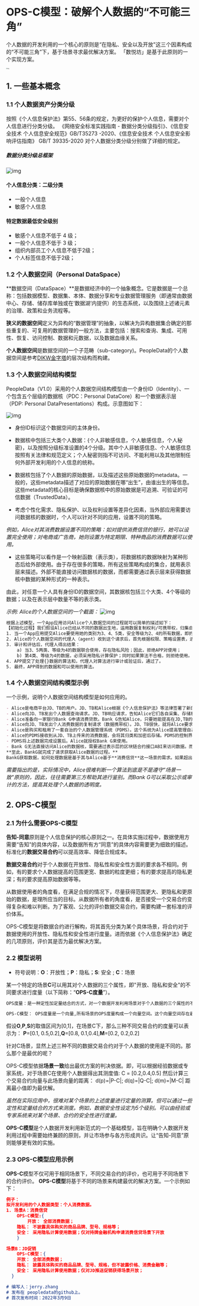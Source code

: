 # OPS-C模型：破解个人数据的“不可能三角”

个人数据的开发利用的一个核心的原则是“在隐私、安全以及开放"这三个因素构成的“不可能三角”下，基于场景寻求最优解决方案。
「数悦坊」是基于此原则的一个实现方案。

<img src="./不可能三角.png" alt="img" style="zoom:20%;" />


## 1. 一些基本概念

### 1.1 个人数据资产分类分级
按照《个人信息保护法》第55、56条的规定，为更好的保护个人信息，需要对个人信息进行分类分级。
《网络安全标准实践指南 - 数据分类分级指引》、《信息安全技术 个人信息安全规范》GB/T35273 -2020、《信息安全技术 个人信息安全影响评估指南》 GB/T 39335-2020 对个人数据分类分级分别做了详细的规定。

##### 数据分类分级总框架
![img](数据分类分级框架.png)


#### 个人信息分类：二级分类
- 一般个人信息
- 敏感个人信息

#### 特定数据最低安全级别
- 敏感个人信息不低于 4 级；
- 一般个人信息不低于 3 级；
- 组织内部员工个人信息不低于2级；
- 个人标签信息不低于2级；

### 1.2 个人数据空间（Personal DataSpace）
**数据空间（DataSpace）**是数据经济中的一个抽象概念。它是数据是一个总称：包括数据模型、数据集、本体、数据分享和专业数据管理服务（即通常由数据中心、存储、储存库单独或在‘数据湖’内提供）的生态系统，以及围绕上述诸元素的治理、政策和业务流程等。

**狭义的数据空间**定义为异构的“数据管理”的抽象，以解决为异构数据集合确定的那些重复的、可复用的数据管理的一般方法，主要包括：搜索和查询、集成、可用性、恢复、访问控制、数据和元数据，以及数据血缘关系。 

**个人数据空间**是数据空间的一个子范畴（sub-category)。PeopleData的个人数据空间是参考[DIKW金字塔](https://en.wikipedia.org/wiki/DIKW_pyramid)的层次结构而构建。

### 1.3 个人数据空间结构模型
PeopleData（V1.0）采用的个人数据空间结构模型由一个身份ID（Identity）、一个包含五个层级的数据核（PDC：Personal DataCore）和一个数据表示层（PDP: Personal DataPresentations）构成。示意图如下：

![img](个人数据空间结构.png)

- 身份ID标识这个数据空间的主体身份。

- 数据核中包括三大类个人数据：{个人非敏感信息，个人敏感信息，个人秘密}，以及按照分级标准设置的4个分级。其中个人非敏感信息、个人敏感信息按照有关法律和规范定义；个人秘密则指不可访问、不能利用以及其他限制任何外部开发利用的个人信息的统称。

- 数据核包括了个人数据的原始数据，以及描述这些原始数据的metadata。一般的，这些metadata描述了对应的原始数据在哪“出生”，由谁出生的等信息。这些metadata的核心目标是确保数据核中的原始数据是可追溯、可验证的可信数据（TrustedData）。

- 考虑个性化需求、隐私保护、以及权利设置等差异化因素，当外部应用需要访问数据核的数据时，个人可以针对不同的应用，设置不同的策略。

*例如，Alice对其消费数据设置不同的策略：如对提供消费信贷的银行，她可以设置完全使用；对电商或广告商，她则设置为特定期限、特种商品的消费数据可以使用。*

- 这些策略可以看作是一个映射函数（表示类），将数据核的数据映射为某种形态后给外部使用。由于存在很多的策略，所有这些策略构成的集合，就用表示层来描述。外部不能直接访问数据核的数据，而都需要通过表示层来获得数据核中数据的某种形式的一种表示。

由此，对任意一个人具有身份ID的数据空间，其数据核包括三个大类、4个等级的数据；以及在表示层中数量不等的表示类。 

*示例: Alice的个人数据空间的一个截面：*
![img](个人数据空间的一个截面示意图.png)

```html
根据上述模型，一个App应用访问Alice个人数据空间的过程就可以简单的描述如下：
【初始化过程】我们假设Alice已经从不同的数据出生地，运用数据复制权利/可携带权，归集自己的个人数据、并存储在分布式的PDS（个人数据存储）上。除此之外，Alice也完成了对数据空间中的原始数据的访问/使用权限、策略进行设置，并用智能合约的方式表达出来。如，哪些数据可以使用，哪些绝对不行；哪些可以采用隐私计算使用，哪些可以直接用原始数据使用等等。策略设置主要是考虑隐私保护以及限制不良洞察算法滥用数据关联等。
1. 当一个App应用提交Alice要使用她的类别为3、4、5类，安全等级为2、4的所有数据，即的请求。
2. Alice的个人数据空间的代理人（agent）收到这个请求后，首先根据权限、策略设置表，进行审计和评估。
3. 审计和评估后，代理人得出结果：
	a) 当3、5两类、等级为4的数据联合使用，存在隐私风险；因此，拒绝APP对使用；
	b) 第4类、等级为4的数据，必须采用隐私计算保护；同时如果算法不合格，则拒绝使用。
4. APP提交了处理{}数据的算法和，代理人对算法进行审计或验证后，通过了。
5. 最终，APP得到的数据和可以使用的算法。
```
### 1.4 个人数据空间结构模型示例
一个示例，说明个人数据空间结构模型是如何应用的。

```markdown
- Alice是电商平台JD、TB的用户。JD、TB和Alice根据《个人信息保护法》等法律签署了新的服务协议。
- Alice向JD、TB发出个人数据查询请求。JD、TB响应请求，告知Alice它们各自采集、存储和使用了她的哪些个人数据，以及如何使用这些数据的说明。
- Alice准备向一家银行Bank G申请消费贷款。Bank G告知Alice，只要她能提高在JD,TB的过去3年的消费数据，就可以得到受理。
- Alice向JD、TB发出个人消费数据的复制请求（数据携带权）。JD、TB很快，就将Alice要求的过去三年的个人消费数据发送给Alice。
- Alice是购买和租用了一套自治的个人数据管理系统（PDMS）。这个系统为Alice提高管理自己数据空间的工具，并提供一些基础的服务（如BaaS区块链、分布式存储、委托代理等）。
- Alice的PDMS接收到从JD、TB上传来的消费数据，会将其归类和加密后存储。PDMS的控制界面会提供很多选项，让Alice决定访问这些数据的权限，以及一些特定的策略。例如，Alice想把采购一些个人私人用品的消费数据（如产品名称、消费金额等）做隐私保护。
- PDMS将上述数据完成设置后。Alice就授权Bank G来使用。
- Bank G无法直接访问Alice的数据核，需要通过表示层的区块链合约接口ABI来访问数据。而这些合约确保按照Alice确定的权限和策略对外提供数据。
**至此，BankG就完成了请求获取Alice数据的过程。**
BankG获取数据，如何处理数据是基于其与Alice基于**消费信贷**这一场景的需求。如果超出这个范畴，那里Alice就可以拒绝。
```
*需要指出的是，实际情况中，Alice很难判断一个算法到底是不是遵守“场景一致”原则的，因此，往往需要第三方帮助其进行鉴别。而Bank G可以采取公示或审计的方法，提高其处理个人数据的透明度。*

	
## 2. OPS-C模型

### 2.1 为什么需要OPS-C模型

**告知-同意**原则是个人信息保护的核心原则之一。在具体实施过程中，数据使用方需要“告知”的具体内容，以及数据所有方“同意”的具体内容需要更为细致的描述。标准化的**数据交易合约**可以提高效率、降低合规成本。

**数据交易合约**对于个人数据在开放性、隐私性和安全性方面的要求各不相同。例如，有的要求个人数据提高的范围更宽、数据的粒度更细；有的要求提高的隐私更深；有的要求提高原始数据等等。

从数据使用者的角度看，在满足合规的情况下，尽量获得范围更大、更隐私和更原始的数据，是理所应当的目标。从数据所有者的角度看，是否接受一个交易合约变得复杂和难以判断。为了客观、公允的评价数据交易合约，需要构建一套标准的评价体系。 

OPS-C模型是将数据合约进行解构，将其首先分类为某个具体场景，将合约对于数据使用的开放性、隐私性和安全性进行度量。进而依据《个人信息保护法》确定的几项原则，评价其是否为最优解决方案。

### 2.2 模型说明

- 符号说明：**O**：开放性；**P**：隐私；**S**: 安全 ; **C**：场景

某一个特定的场景**C**可以用其对个人数据的三个属性，即"开放、隐私和安全"的不同要求进行度量（以下简称：“**OPS-C度量**”）。

```html
OPS度量：是一种定性加定量结合的方式，对一个数据开发利用场景对于个人数据的三个属性的不同要去而进行的度量。

OPS-C模型： OPS度量是一个向量,所有场景的OPS度量构成一个向量空间。这个向量空间存在最优解。
```

假设**O**,**P**,**S**的取值区间为[0,1]，在场景C下，那么三种不同交易合约的度量可以表示为：
**P**=[0.1, 0.5,0.2],**Q**=[0.8, 0.1,0.4],**M**=[0.2, 0.2,0.2]

针对C场景，显然上述三种不同的数据交易合约对于个人数据的使用是不同的。那么那个是最优的呢？

OPS-C模型依据**场景一致**给出最优方案的判决依据。即，可以根据经验数据或专家系统，对于场景C在使用个人数据得出其测度值:
	C = [0.2,0.4,0.5]
然后计算三个交易合约向量与此场景向量的距离：
 	d(p)=|P-C|;	d(q)=|Q-C|;	d(m)=|M-C|
距离最小值即为最优解。

*虽然在实际应用中，很难对某个场景的上述度量进行定量的测算。但可以通过一些定性和定量结合的方式来测度。例如，数据安全性设定为5个级别。可以由经验或专家系统来对某个场景、合约的安全性进行度量。*

**OPS-C模型**是个人数据开发利用新范式的一个基础模型，旨在明确个人数据开发利用过程中需要始终兼顾的原则，并让市场参与各方形成共识。让“告知-同意”原则能够更有效的实施。


### 2.3 OPS-C模型应用示例

**OPS-C**模型不仅可用于相同场景下，不同交易合约的评价，也可用于不同场景下的合约评价。
**OPS-C模型**将基于不同的场景来构建最优的解决方案。一个示例如下：

```json
例子：
拟开发利用的个人数据类型：个人消费数据。
1. 场景A：消费信贷 
	OPS-C模型:{
		开放： 全部消费数据；
    隐私： 不披露具体购买的商品品牌、型号、规格等；
    安全： 采用隐私计算使用数据；仅对持牌金融机构申请消费信贷场景下开放
	}

场景B：JD促销
	OPS-C模型：{
    开放： 全部消费数据；
    隐私： 披露具体购买的商品品牌、型号、规格，但不披露价格、消费金融等；
    安全： 采用隐私计算使用数据；仅对JD推送促销获得场景开放；
  }

```




```markdown
# 编写人：jerry.zhang
# 发布在 peopledata的github上。
# 首次发布时间：2022年3月9日
```
